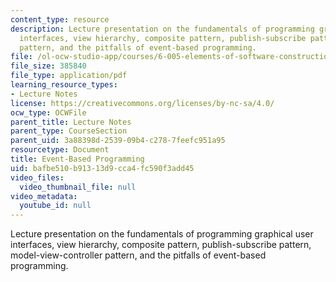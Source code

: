 ```yaml
---
content_type: resource
description: Lecture presentation on the fundamentals of programming graphical user
  interfaces, view hierarchy, composite pattern, publish-subscribe pattern, model-view-controller
  pattern, and the pitfalls of event-based programming.
file: /ol-ocw-studio-app/courses/6-005-elements-of-software-construction-fall-2008/bafbe510b91313d9cca4fc590f3add45_MIT6_005f08_lec17.pdf
file_size: 385840
file_type: application/pdf
learning_resource_types:
- Lecture Notes
license: https://creativecommons.org/licenses/by-nc-sa/4.0/
ocw_type: OCWFile
parent_title: Lecture Notes
parent_type: CourseSection
parent_uid: 3a88398d-2539-09b4-c278-7feefc951a95
resourcetype: Document
title: Event-Based Programming
uid: bafbe510-b913-13d9-cca4-fc590f3add45
video_files:
  video_thumbnail_file: null
video_metadata:
  youtube_id: null
---
```

Lecture presentation on the fundamentals of programming graphical user interfaces, view hierarchy, composite pattern, publish-subscribe pattern, model-view-controller pattern, and the pitfalls of event-based programming.